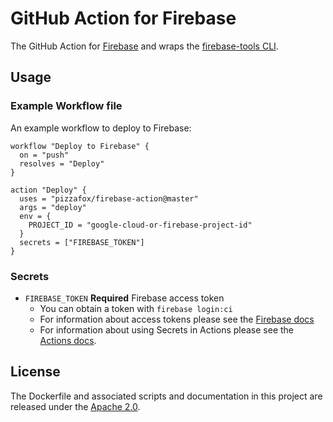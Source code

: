 # GitHub Action for Firebase

The GitHub Action for [Firebase](https://firebase.com) and wraps the [firebase-tools CLI](https://firebase.google.com/docs/cli1).

## Usage

### Example Workflow file

An example workflow to deploy to Firebase:

```hcl
workflow "Deploy to Firebase" {
  on = "push"
  resolves = "Deploy"
}

action "Deploy" {
  uses = "pizzafox/firebase-action@master"
  args = "deploy"
  env = {
    PROJECT_ID = "google-cloud-or-firebase-project-id"
  }
  secrets = ["FIREBASE_TOKEN"]
}
```

### Secrets

- `FIREBASE_TOKEN` **Required** Firebase access token
  - You can obtain a token with `firebase login:ci`
  - For information about access tokens please see the [Firebase docs](https://firebase.google.com/docs/cli#admin-commands)
  - For information about using Secrets in Actions please see the [Actions docs](https://developer.github.com/actions/creating-workflows/storing-secrets/).

## License

The Dockerfile and associated scripts and documentation in this project are released under the [Apache 2.0](license.md).
